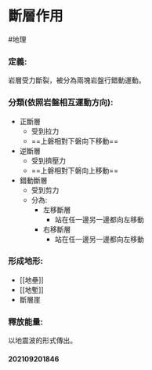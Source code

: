 # 斷層作用
#地理 

### 定義:
岩層受力斷裂，被分為兩塊岩盤行錯動運動。
### 分類(依照岩盤相互運動方向):
- 正斷層
	- 受到拉力
	- ==上磐相對下磐向下移動==
- 逆斷層
	- 受到擠壓力
	- ==上磐相對下磐向上移動==
- 錯動斷層
	- 受到剪力
	- 分為:
		- 左移斷層
			- 站在任一邊另一邊都向左移動
		- 右移斷層
			- 站在任一邊另一邊都向左移動
### 形成地形:
- [[地壘]]
- [[地塹]]
- 斷層崖
### 釋放能量:
以地震波的形式傳出。

#### 202109201846